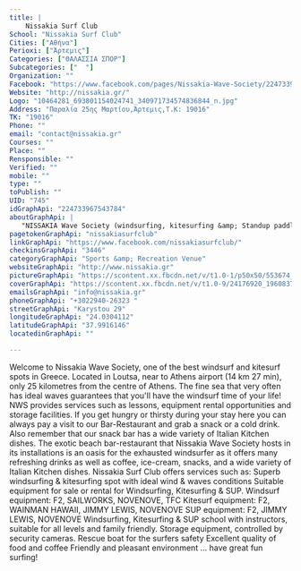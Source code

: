 ```yaml
---
title: |
    Nissakia Surf Club
School: "Nissakia Surf Club"
Cities: ["Αθήνα"]
Perioxi: ["Άρτεμις"]
Categories: ["ΘΑΛΑΣΣΙΑ ΣΠΟΡ"]
Subcategories: ["  "]
Organization: ""
Facebook: "https://www.facebook.com/pages/Nissakia-Wave-Society/224733967543784?fref=ts"
Website: "http://nissakia.gr/"
Logo: "10464281_693801154024741_340971734574836844_n.jpg"
Address: "Παραλία 25ης Μαρτίου,Άρτεμις,Τ.Κ: 19016"
TK: "19016"
Phone: ""
email: "contact@nissakia.gr"
Courses: ""
Place: ""
Rensponsible: ""
Verified: ""
mobile: ""
type: ""
toPublish: ""
UID: "745"
idGraphApi: "224733967543784"
aboutGraphApi: | 
   "NISSAKIA Wave Society (windsurfing, kitesurfing &amp; Standup paddleboarding playground) Club"
pagetokenGraphApi: "nissakiasurfclub"
linkGraphApi: "https://www.facebook.com/nissakiasurfclub/"
checkinsGraphApi: "3446"
categoryGraphApi: "Sports &amp; Recreation Venue"
websiteGraphApi: "http://www.nissakia.gr"
pictureGraphApi: "https://scontent.xx.fbcdn.net/v/t1.0-1/p50x50/553674_551102788240232_853179001_n.jpg?oh=3826a27f0a0b0d455d66a77a28989e22&amp;oe=5B417C6B"
coverGraphApi: "https://scontent.xx.fbcdn.net/v/t1.0-9/24176920_1960837080600122_7740371194588193622_n.jpg?oh=83c8fb316b4389c36256f3ac7c87d5f6&amp;oe=5B48A0AE"
emailsGraphApi: "info@nissakia.gr"
phoneGraphApi: "+3022940-26323 "
streetGraphApi: "Karystou 29"
longitudeGraphApi: "24.0304112"
latitudeGraphApi: "37.9916146"
locatedinGraphApi: ""

---
```


Welcome to Nissakia Wave Society, one of the best windsurf and kitesurf spots in Greece. Located in Loutsa, near to Athens airport (14 km 27 min), only 25 kilometres from the centre of Athens. The fine sea that very often has ideal waves guarantees that you&#39;ll have the windsurf time of your life! NWS provides services such as lessons, equipment rental opportunities and storage facilities. If you get hungry or thirsty during your stay here you can always pay a visit to our Bar-Restaurant and grab a snack or a cold drink. Also remember that our snack bar has a wide variety of Italian Kitchen dishes. The exotic beach bar-restaurant that Nissakia Wave Society hosts in its installations is an oasis for the exhausted windsurfer as it offers many refreshing drinks as well as coffee, ice-cream, snacks, and a wide variety of Italian Kitchen dishes. Nissakia Surf Club offers services such as: Superb windsurfing &amp; kitesurfing spot with ideal wind &amp; waves conditions Suitable equipment for sale or rental for Windsurfing, Kitesurfing &amp; SUP. Windsurf equipment: F2, SAILWORKS, NOVENOVE, TFC Kitesurf equipment: F2, WAINMAN HAWAII, JIMMY LEWIS, NOVENOVE SUP equipment: F2, JIMMY LEWIS, NOVENOVE Windsurfing, Kitesurfing &amp; SUP school with instructors, suitable for all levels and family friendly. Storage equipment, controlled by security cameras. Rescue boat for the surfers safety Excellent quality of food and coffee Friendly and pleasant environment ... have great fun surfing! 

